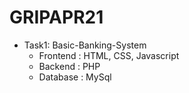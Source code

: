 # GRIPAPR21
- Task1: Basic-Banking-System
  - Frontend : HTML, CSS, Javascript
  - Backend : PHP
  - Database : MySql
  
